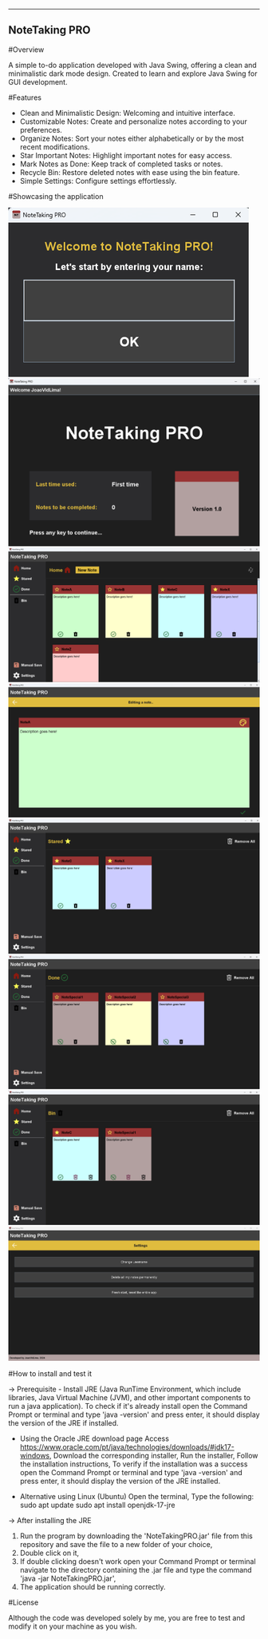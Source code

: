 --------------
NoteTaking PRO
--------------

#Overview

A simple to-do application developed with Java Swing, offering a clean and minimalistic dark mode design. Created to learn and explore Java Swing for GUI development.



#Features

- Clean and Minimalistic Design: Welcoming and intuitive interface.
- Customizable Notes: Create and personalize notes according to your preferences.
- Organize Notes: Sort your notes either alphabetically or by the most recent modifications.
- Star Important Notes: Highlight important notes for easy access.
- Mark Notes as Done: Keep track of completed tasks or notes.
- Recycle Bin: Restore deleted notes with ease using the bin feature.
- Simple Settings: Configure settings effortlessly.


  
#Showcasing the application

![UsernameFrame](applicationImages/UsernameFrame.png)
![WelcomingFrame](applicationImages/WelcomingFrame.png)
![HomeMenu](applicationImages/HomeMenu.png)
![EditingNote](applicationImages/EditingNote.png)
![StaredMenu](applicationImages/StaredMenu.png)
![DoneMenu](applicationImages/DoneMenu.png)
![BinMenu](applicationImages/BinMenu.png)
![SettingsMenu](applicationImages/SettingsMenu.png)



#How to install and test it

-> Prerequisite - Install JRE (Java RunTime Environment, which include libraries, Java Virtual Machine (JVM), and other important components to run a java application).
To check if it's already install open the Command Prompt or terminal and type 'java -version' and press enter, it should display the version of the JRE if installed. 

- Using the Oracle JRE download page
  Access https://www.oracle.com/pt/java/technologies/downloads/#jdk17-windows,
  Download the corresponding installer,
  Run the installer,
  Follow the installation instructions,
  To verify if the installation was a success open the Command Prompt or terminal and type 'java -version' and press enter, it should display the version of the JRE installed. 

- Alternative using Linux (Ubuntu)
  Open the terminal,
  Type the following:
    sudo apt update
    sudo apt install openjdk-17-jre 



-> After installing the JRE
1) Run the program by downloading the 'NoteTakingPRO.jar' file from this repository and save the file to a new folder of your choice,
2) Double click on it,
3) If double clicking doesn't work open your Command Prompt or terminal navigate to the directory containing the .jar file and type the command 'java -jar NoteTakingPRO.jar',
4) The application should be running correctly.



 #License

 Although the code was developed solely by me, you are free to test and modify it on your machine as you wish.
